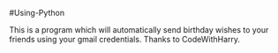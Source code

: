 #Using-Python

This is a program which will automatically send birthday wishes to your friends using your gmail credentials.
Thanks to CodeWithHarry.
